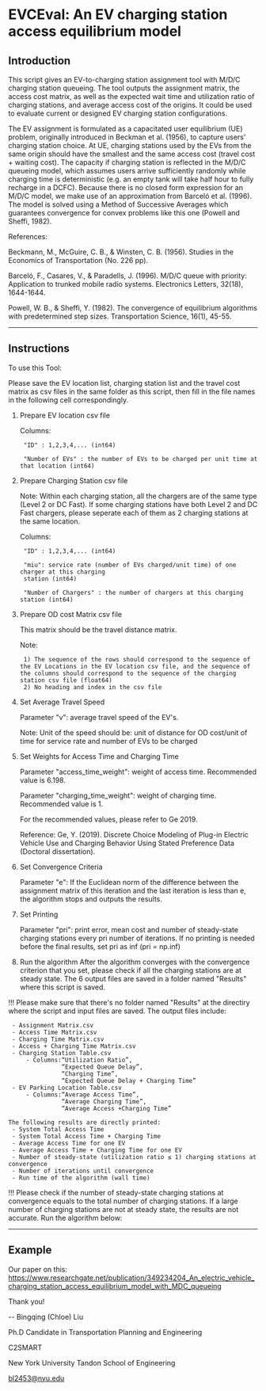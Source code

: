 # EVCEval: An EV charging station access equilibrium model 

## Introduction

This script gives an EV-to-charging station assignment tool with M/D/C charging station queueing. The tool outputs the assignment matrix, the access cost matrix, as well as the expected wait time and utilization ratio of charging stations, and average access cost of the origins. It could be used to evaluate current or designed EV charging station configurations. 

The EV assignment is formulated as a capacitated user equilibrium (UE) problem, originally introduced in Beckman et al. (1956), to capture users’ charging station choice. At UE, charging stations used by the EVs from the same origin should have the smallest and the same access cost (travel cost + waiting cost). The capacity if charging station is reflected in the M/D/C queueing model, which assumes users arrive sufficiently randomly while charging time is deterministic (e.g. an empty tank will take half hour to fully recharge in a DCFC). Because there is no closed form expression for an M/D/C model, we make use of an approximation from Barceló et al. (1996). The model is solved using a Method of Successive Averages which guarantees convergence for convex problems like this one (Powell and Sheffi, 1982). 

References:

Beckmann, M., McGuire, C. B., & Winsten, C. B. (1956). Studies in the Economics of Transportation (No. 226 pp).

Barceló, F., Casares, V., & Paradells, J. (1996). M/D/C queue with priority: Application to trunked mobile radio systems. Electronics Letters, 32(18), 1644-1644.

Powell, W. B., & Sheffi, Y. (1982). The convergence of equilibrium algorithms with predetermined step sizes. Transportation Science, 16(1), 45-55.

-------------------------------------------------------

## Instructions

To use this Tool:

Please save the EV location list, charging station list and the travel cost matrix as csv files in the same folder as this script, then fill in the file names in the following cell correspondingly.

1. Prepare EV location csv file
    
    Columns:
    
        "ID" : 1,2,3,4,... (int64)
    
        "Number of EVs" : the number of EVs to be charged per unit time at that location (int64)
    
2. Prepare Charging Station csv file

    Note: Within each charging station, all the chargers are of the same type (Level 2 or DC Fast). If some charging stations have both Level 2 and DC Fast chargers, please seperate each of them as 2 charging stations at the same location.
    
    Columns:
    
        "ID" : 1,2,3,4,... (int64)
        
        "miu": service rate (number of EVs charged/unit time) of one charger at this charging
        station (int64)
        
        "Number of Chargers" : the number of chargers at this charging station (int64)
        
3. Prepare OD cost Matrix csv file

    This matrix should be the travel distance matrix. 
    
    Note:
    
        1) The sequence of the rows should correspond to the sequence of the EV Locations in the EV location csv file, and the sequence of the columns should correspond to the sequence of the charging station csv file (float64)
        2) No heading and index in the csv file

4. Set Average Travel Speed

    Parameter "v": average travel speed of the EV's.
    
    Note: Unit of the speed should be: unit of distance for OD cost/unit of time for service rate and number of EVs to be charged  
    
5. Set Weights for Access Time and Charging Time

    Parameter "access_time_weight":  weight of access time. Recommended value is 6.198.
    
    Parameter "charging_time_weight":  weight of charging time. Recommended value is 1.
    
    For the recommended values, please refer to Ge 2019.
    
    Reference: Ge, Y. (2019). Discrete Choice Modeling of Plug-in Electric Vehicle Use and Charging Behavior Using Stated Preference Data (Doctoral dissertation).

6. Set Convergence Criteria

    Parameter "e":  If the Euclidean norm of the difference between the assignment matrix of this iteration and the last iteration is less than e, the algorithm stops and outputs the results.  

7. Set Printing

    Parameter "pri": print error, mean cost and number of steady-state charging stations every  pri number of iterations. If no printing is needed before the final results, set pri as inf (pri = np.inf)

8. Run the algorithm
    After the algorithm converges with the convergence criterion that you set, please check if all the charging stations are at steady state. 
    The 6 output files are saved in a folder named "Results" where this script is saved. 
    
!!! Please make sure that there's no folder named "Results" at the directiry where the script and input files are saved. 
    The output files include:
    
     - Assignment Matrix.csv
     - Access Time Matrix.csv
     - Charging Time Matrix.csv
     - Access + Charging Time Matrix.csv
     - Charging Station Table.csv
         - Columns:“Utilization Ratio”, 
                   “Expected Queue Delay”, 
                   “Charging Time”, 
                   “Expected Queue Delay + Charging Time”
     - EV Parking Location Table.csv
         - Columns:“Average Access Time”, 
                   “Average Charging Time”, 
                   “Average Access +Charging Time”
    
    The following results are directly printed:
     - System Total Access Time
     - System Total Access Time + Charging Time
     - Average Access Time for one EV
     - Average Access Time + Charging Time for one EV
     - Number of steady-state (utilization ratio ≤ 1) charging stations at convergence 
     - Number of iterations until convergence
     - Run time of the algorithm (wall time)
     
!!! Please check if the number of steady-state charging stations at convergence equals to the total number of charging stations. If a large number of charging stations are not at steady state, the results are not accurate.
Run the algorithm below:


-------------------------------------------------------

## Example


Our paper on this:
https://www.researchgate.net/publication/349234204_An_electric_vehicle_charging_station_access_equilibrium_model_with_MDC_queueing


Thank you!

--
Bingqing (Chloe) Liu

Ph.D Candidate in Transportation Planning and Engineering   

C2SMART

New York University Tandon School of Engineering

bl2453@nyu.edu

